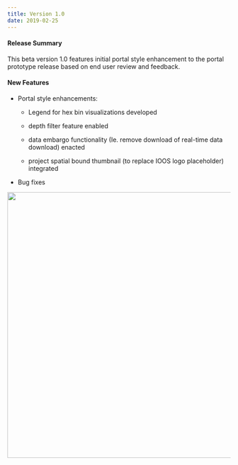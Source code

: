 ```yaml
---
title: Version 1.0
date: 2019-02-25
---
```


#### Release Summary

This beta version 1.0 features initial portal style enhancement to the portal prototype release based on end user review and feedback.

#### New Features

* Portal style enhancements:

  * Legend for hex bin visualizations developed
  
  * depth filter feature enabled
  
  * data embargo functionality (Ie. remove download of real-time data download) enacted 
  
  * project spatial bound thumbnail (to replace IOOS logo placeholder) integrated
  

* Bug fixes


<img src="/assets/images/release_notes/atn.v.1.0.1.png" class="img-responsive" width="600"/>
